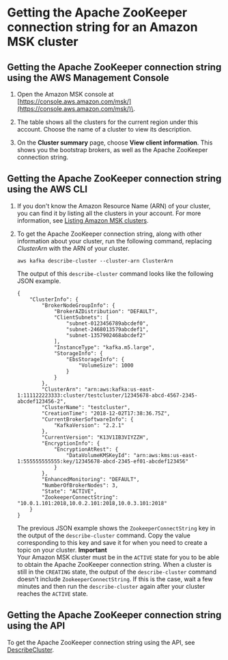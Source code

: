 # Getting the Apache ZooKeeper connection string for an Amazon MSK cluster<a name="msk-get-connection-string"></a>

## Getting the Apache ZooKeeper connection string using the AWS Management Console<a name="get-connection-string-console"></a>

1. Open the Amazon MSK console at [https://console.aws.amazon.com/msk/](https://console.aws.amazon.com/msk/)\.

1. The table shows all the clusters for the current region under this account\. Choose the name of a cluster to view its description\.

1. On the **Cluster summary** page, choose **View client information**\. This shows you the bootstrap brokers, as well as the Apache ZooKeeper connection string\.

## Getting the Apache ZooKeeper connection string using the AWS CLI<a name="get-connection-string-cli"></a>

1. If you don't know the Amazon Resource Name \(ARN\) of your cluster, you can find it by listing all the clusters in your account\. For more information, see [Listing Amazon MSK clusters](msk-list-clusters.md)\.

1. To get the Apache ZooKeeper connection string, along with other information about your cluster, run the following command, replacing *ClusterArn* with the ARN of your cluster\. 

   ```
   aws kafka describe-cluster --cluster-arn ClusterArn
   ```

   The output of this `describe-cluster` command looks like the following JSON example\.

   ```
   {
       "ClusterInfo": {
           "BrokerNodeGroupInfo": {
               "BrokerAZDistribution": "DEFAULT",
               "ClientSubnets": [
                   "subnet-0123456789abcdef0",
                   "subnet-2468013579abcdef1",
                   "subnet-1357902468abcdef2"
               ],
               "InstanceType": "kafka.m5.large",
               "StorageInfo": {
                   "EbsStorageInfo": {
                       "VolumeSize": 1000
                   }
               }
           },
           "ClusterArn": "arn:aws:kafka:us-east-1:111122223333:cluster/testcluster/12345678-abcd-4567-2345-abcdef123456-2",
           "ClusterName": "testcluster",
           "CreationTime": "2018-12-02T17:38:36.75Z",
           "CurrentBrokerSoftwareInfo": {
               "KafkaVersion": "2.2.1"
           },
           "CurrentVersion": "K13V1IB3VIYZZH",
           "EncryptionInfo": {
               "EncryptionAtRest": {
                   "DataVolumeKMSKeyId": "arn:aws:kms:us-east-1:555555555555:key/12345678-abcd-2345-ef01-abcdef123456"
               }
           },
           "EnhancedMonitoring": "DEFAULT",
           "NumberOfBrokerNodes": 3,
           "State": "ACTIVE",
           "ZookeeperConnectString": "10.0.1.101:2018,10.0.2.101:2018,10.0.3.101:2018"
       }
   }
   ```

   The previous JSON example shows the `ZookeeperConnectString` key in the output of the `describe-cluster` command\. Copy the value corresponding to this key and save it for when you need to create a topic on your cluster\.
**Important**  
Your Amazon MSK cluster must be in the `ACTIVE` state for you to be able to obtain the Apache ZooKeeper connection string\. When a cluster is still in the `CREATING` state, the output of the `describe-cluster` command doesn't include `ZookeeperConnectString`\. If this is the case, wait a few minutes and then run the `describe-cluster` again after your cluster reaches the `ACTIVE` state\.

## Getting the Apache ZooKeeper connection string using the API<a name="get-connection-string-api"></a>

To get the Apache ZooKeeper connection string using the API, see [DescribeCluster](https://docs.aws.amazon.com//msk/1.0/apireference/clusters-clusterarn.html#DescribeCluster)\.